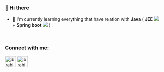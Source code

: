 ### 👋 Hi there 
<!-- I'm a Full Stack Developer from Morocco.
- 🌱 Learning new tech on my free time -->

- 🌱 I'm currently learning everything that have relation with <strong>Java</strong> ( <strong>JEE</strong>  <img src="https://img.icons8.com/color/24/undefined/java-coffee-cup-logo--v1.png"/> + <strong>Spring boot</strong>  <img src="https://img.icons8.com/color/24/undefined/spring-logo.png"/> )
<!-- <br /> -->

<!-- ### :zap: GitHub Stats -->
<!-- <img align="left" alt="IBRAHIM AHDADOU's GitHub Stats" src="https://github-readme-stats.codestackr.vercel.app/api?username=Ahdadou&show_icons=true&hide_border=true" /> -->
<!-- ![github stats](https://github-readme-stats.vercel.app/api?username=Ahdadou&show_icons=true&hide_border=true) -->
<br />

### Connect with me:

[<img align="left" alt="ibrahim-ahdadou | LinkedIn" width="35px" src="https://img.icons8.com/color/48/ffffff/linkedin.png"/>][linkedin]
[<img align="left" alt="ibrahim-ahdadou | Email" width="35px" src="https://img.icons8.com/fluency/48/ffffff/new-post.png" />][Gmail]


[linkedin]: https://www.linkedin.com/in/ibrahim-ahdadou/
[Gmail]: mailto:ibra.ahdadou@gmail.com 




<!-- 
Here are some ideas to get you started:
- 🔭 I’m currently working on ...
- 🌱 I’m currently learning ...
- 👯 I’m looking to collaborate on ...
- 🤔 I’m looking for help with ...
- 💬 Ask me about ...
- 📫 How to reach me: ...
- 😄 Pronouns: ...
- ⚡ Fun fact: ...
- 🌱 Learning new tech on my free time
- ⚡ Fun fact: I like coding & playing video games
- 📫 Reach me: 
- 👯 I’m looking for a software development internship -->


